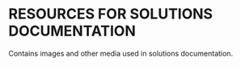 <h1>RESOURCES FOR SOLUTIONS DOCUMENTATION</h1>

Contains images and other media used in solutions documentation.
